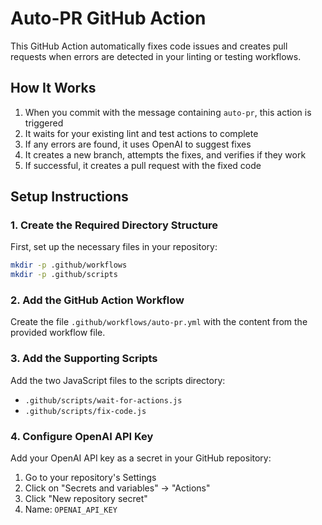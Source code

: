 # Auto-PR GitHub Action

This GitHub Action automatically fixes code issues and creates pull requests when errors are detected in your linting or testing workflows.

## How It Works

1. When you commit with the message containing `auto-pr`, this action is triggered
2. It waits for your existing lint and test actions to complete
3. If any errors are found, it uses OpenAI to suggest fixes
4. It creates a new branch, attempts the fixes, and verifies if they work
5. If successful, it creates a pull request with the fixed code

## Setup Instructions

### 1. Create the Required Directory Structure

First, set up the necessary files in your repository:

```bash
mkdir -p .github/workflows
mkdir -p .github/scripts
```

### 2. Add the GitHub Action Workflow

Create the file `.github/workflows/auto-pr.yml` with the content from the provided workflow file.

### 3. Add the Supporting Scripts

Add the two JavaScript files to the scripts directory:
- `.github/scripts/wait-for-actions.js`
- `.github/scripts/fix-code.js`

### 4. Configure OpenAI API Key

Add your OpenAI API key as a secret in your GitHub repository:

1. Go to your repository's Settings
2. Click on "Secrets and variables" → "Actions"
3. Click "New repository secret"
4. Name: `OPENAI_API_KEY`

